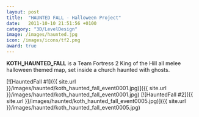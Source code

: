 ```yaml
---
layout: post
title:  "HAUNTED FALL - Halloween Project"
date:   2011-10-10 21:51:56 +0100
category: "3D/LevelDesign"
image: /images/haunted.jpg
icon: /images/icons/tf2.png
award: true
---
```


**KOTH_HAUNTED_FALL** is a Team Fortress 2 King of the Hill all melee halloween themed map, set inside a church haunted with ghosts.


[![HauntedFall #1]({{ site.url }}/images/haunted/koth_haunted_fall_event0001.jpg)]({{ site.url }}/images/haunted/koth_haunted_fall_event0001.jpg)
[![HauntedFall #2]({{ site.url }}/images/haunted/koth_haunted_fall_event0005.jpg)]({{ site.url }}/images/haunted/koth_haunted_fall_event0005.jpg)
